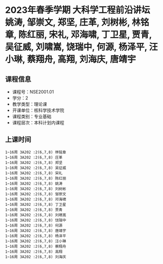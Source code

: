 # 2023年春季学期 大科学工程前沿讲坛 姚涛, 邹崇文, 郑坚, 庄革, 刘树彬, 林铭章, 陈红丽, 宋礼, 邓海啸, 丁卫星, 贾青, 吴征威, 刘啸嵩, 饶瑞中, 何源, 杨泽平, 汪小琳, 蔡翔舟, 高翔, 刘海庆, 唐靖宇






## 课程信息

- 课程号：NSE2001.01
- 学分：2
- 教学类型：理论课
- 开课单位：核科学技术学院
- 课程类别：专业基础
- 课程层次：本科计划内课程

## 上课时间

```
1~16周 3A202 :2(6,7,8) 林铭章
1~16周 3A202 :2(6,7,8) 庄革
1~16周 3A202 :2(6,7,8) 郑坚
1~16周 3A202 :2(6,7,8) 吴征威
1~16周 3A202 :2(6,7,8) 宋礼
1~16周 3A202 :2(6,7,8) 陈红丽
1~16周 3A202 :2(6,7,8) 姚涛
1~16周 3A202 :2(6,7,8) 刘树彬
1~16周 3A202 :2(6,7,8) 邹崇文
1~16周 3A202 :2(6,7,8) 邓海啸
1~16周 3A202 :2(6,7,8) 丁卫星
1~16周 3A202 :2(6,7,8) 贾青
1~16周 3A202 :2(6,7,8) 刘啸嵩
1~16周 3A202 :2(6,7,8) 饶瑞中
1~16周 3A202 :2(6,7,8) 何源
1~16周 3A202 :2(6,7,8) 唐靖宇
1~16周 3A202 :2(6,7,8) 杨泽平
1~16周 3A202 :2(6,7,8) 汪小琳
1~16周 3A202 :2(6,7,8) 蔡翔舟
1~16周 3A202 :2(6,7,8) 高翔
1~16周 3A202 :2(6,7,8) 刘海庆
```

